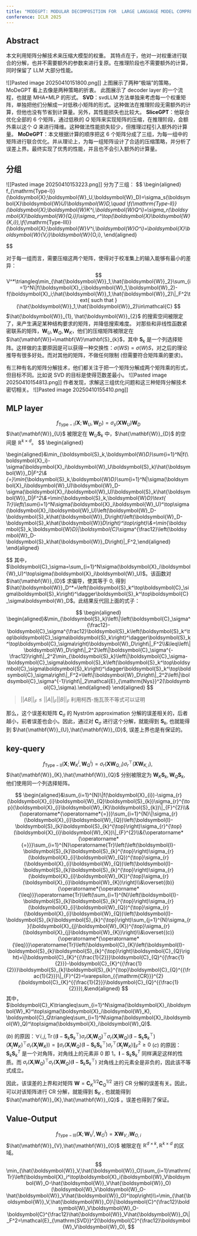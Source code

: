 ```yaml
---
title: "MODEGPT: MODULAR DECOMPOSITION FOR  LARGE LANGUAGE MODEL COMPRESSION"
conference: ICLR 2025
---
```

## Abstract
本文利用矩阵分解技术来压缩大模型的权重。
其特点在于，他对一对权重进行联合的分解，也并不需要额外的参数来进行复原。在推理阶段也不需要额外的计算，同时保留了 LLM 大部分性能。

![[Pasted image 20250410151800.png]]
上图展示了两种“极端”的策略，MoDeGPT 看上去像是两种策略的折衷。
此图展示了 decoder layer 的一个流程，也就是 MHA+MLP 的形式。
**SVD**：svdLLM 方法单独来考虑每一个权重矩阵，单独把他们分解成一对低秩小矩阵的形式。这种做法在推理阶段无需额外的计算，但他也没有节省到计算量。另外，其性能损失也比较大。
**SliceGPT**：他联合优化全部的 6 个矩阵，通过低秩的 $Q$ 矩阵来实现矩阵的压缩，在推理阶段，会额外乘以这个 $Q$ 来进行降维。这种做法性能损失较少，但推理过程引入额外的计算量。
**MoDeGPT**：本文根据计算的顺序把这 6 个矩阵分成了三组，为每一组中的矩阵进行联合优化。并从理论上，为每一组矩阵设计了合适的压缩策略，并分析了误差上界。最终实现了优秀的性能，并且也不会引入额外的计算量。



## 分组
![[Pasted image 20250410153223.png]]
分为了三组：
$$
\begin{aligned}
f_{\mathrm{Type-l}}(\boldsymbol{X};\boldsymbol{W}_U,\boldsymbol{W}_D)=\sigma_s(\boldsymbol{X}\boldsymbol{W}_U)\boldsymbol{W}_D,\quad \\f_{\mathrm{Type-ll}}(\boldsymbol{X};\boldsymbol{W}_K^i,\boldsymbol{W}_Q^i)=\sigma_r(\boldsymbol{X}\boldsymbol{W}_{Q,i})\sigma_r^\top(\boldsymbol{X}\boldsymbol{W}_{K,i}),\\f_{\mathrm{Type-III}}(\boldsymbol{X};\boldsymbol{W}_V^i,\boldsymbol{W}_O^i)=\boldsymbol{X}\boldsymbol{W}_{V,i}\boldsymbol{W}_{O,i},
\end{aligned}

$$

对于每一组而言，需要压缩这两个矩阵，使得对于校准集上的输入能够有最小的差异：
$$
V^*\triangleq\min_{\hat{\boldsymbol{W}}_1,\hat{\boldsymbol{W}}_2}\sum_{i=1}^N\|f(\boldsymbol{X}_i;\boldsymbol{W}_1,\boldsymbol{W}_2)-f(\boldsymbol{X}_i;\hat{\boldsymbol{W}}_1,\hat{\boldsymbol{W}}_2)\|_F^2\text{ such that }(\hat{\boldsymbol{W}}_1,\hat{\boldsymbol{W}}_2)\in\mathcal{C}
$$
$\hat{\boldsymbol{W}}_{1}, \hat{\boldsymbol{W}}_{2}$ 的搜索空间被限定了，来产生满足某种结构要求的矩阵，并降低搜索难度。
对那些和非线性函数紧密联系的矩阵，$\mathbf{W}_{U},\mathbf{W}_{Q},\mathbf{W}_{K}$，他们的压缩矩阵被限定在 $\hat{\mathbf{W}}=\mathbf{W}\mathbf{S}_{k}$，其中 $\mathbf{S}_{k}$ 是一个列选择矩阵。这样做的主要原因是可以获得一种交换性：$\sigma(WS)=\sigma(W)S$，对之后的理论推导有很多好处。而对其他的矩阵，不做任何限制 (但需要符合矩阵乘的要求)。

有三种有名的矩阵分解技术，他们都关注于把一个矩阵分解成两个矩阵乘的形式，但目标不同。比如说 SVD 的目标是使得范数差最小。
![[Pasted image 20250410154813.png]]
作者发现，求解这三组优化问题和这三种矩阵分解技术密切相关。
![[Pasted image 20250410155410.png]]

## MLP layer
$$
f_{\mathrm{Type-l}}(\boldsymbol{X};\boldsymbol{W}_U,\boldsymbol{W}_D)=\sigma_s(\boldsymbol{X}\boldsymbol{W}_U)\boldsymbol{W}_D
$$
$\hat{\mathbf{W}}_{U}$ 被限定在 $\mathbf{W}_{U}\mathbf{S}_{k}$ 中，$\hat{\mathbf{W}}_{D}$ 的空间是 $\mathbb{R}^{k\times d}$。
$$
\begin{aligned}

\begin{aligned}&\min_{\boldsymbol{S}_k,\boldsymbol{W}_D}\sum_{i=1}^N\|f(\boldsymbol{X}_i)-\sigma(\boldsymbol{X}_i\boldsymbol{W}_U\boldsymbol{S}_k)\hat{\boldsymbol{W}}_D\|_F^2\\&{=}\min_{\boldsymbol{S}_k,\boldsymbol{W}_D}\sum_{i=1}^N\|\sigma(\boldsymbol{X}_i\boldsymbol{W}_U)\boldsymbol{W}_D-\sigma(\boldsymbol{X}_i\boldsymbol{W}_U)\boldsymbol{S}_k\hat{\boldsymbol{W}}_D\|_F^2\\&=\min_{\boldsymbol{S}_k,\boldsymbol{W}_D}\text{ Tr}\left(\sum_{i=1}^N\sigma(\boldsymbol{X}_i\boldsymbol{W}_U)^\top\sigma(\boldsymbol{X}_i\boldsymbol{W}_U)\left(\boldsymbol{W}_D-\boldsymbol{S}_k\hat{\boldsymbol{W}}_D\right)\left(\boldsymbol{W}_D-\boldsymbol{S}_k\hat{\boldsymbol{W}}_D\right)^\top\right)\\&=\min_{\boldsymbol{S}_k,\boldsymbol{W}_D}\|\boldsymbol{C}_\sigma^{\frac12}\left(\boldsymbol{W}_D-\boldsymbol{S}_k\hat{\boldsymbol{W}}_D\right)\|_F^2,\end{aligned}
\end{aligned}

$$
其中， $\boldsymbol{C}_\sigma=\sum_{i=1}^N\sigma(\boldsymbol{X}_i\boldsymbol{W}_U)^\top\sigma(\boldsymbol{X}_i\boldsymbol{W}_U)$。该函数对 $\hat{\mathbf{W}}_{D}$ 求偏导，使其等于 0, 得到 $\hat{\boldsymbol{W}}_D^*=\left(\boldsymbol{S}_k^\top\boldsymbol{C}_\sigma\boldsymbol{S}_k\right)^\dagger\boldsymbol{S}_k^\top\boldsymbol{C}_\sigma\boldsymbol{W}_D$。此结果反代回上面的式子：

$$
\begin{aligned}
\begin{aligned}&\min_{\boldsymbol{S}_k}\left\|\left(\boldsymbol{C}_\sigma^{\frac12}-\boldsymbol{C}_\sigma^{\frac12}\boldsymbol{S}_k\left(\boldsymbol{S}_k^\top\boldsymbol{C}_\sigma\boldsymbol{S}_k\right)^\dagger\boldsymbol{S}_k^\top\boldsymbol{C}_\sigma\right)\boldsymbol{W}_D\right\|_F^2\\&\leq\left\|\boldsymbol{W}_D\right\|_2^2\left\|\boldsymbol{C}_\sigma^{-\frac12}\right\|_2^2\min_{\boldsymbol{S}_k}\left\|\boldsymbol{C}_\sigma-\boldsymbol{C}_\sigma\boldsymbol{S}_k\left(\boldsymbol{S}_k^\top\boldsymbol{C}_\sigma\boldsymbol{S}_k\right)^\dagger\boldsymbol{S}_k^\top\boldsymbol{C}_\sigma\right\|_F^2=\left\|\boldsymbol{W}_D\right\|_2^2\left\|\boldsymbol{C}_\sigma^{-1}\right\|_2\mathcal{E}_{\mathrm{Nys}}^2(\boldsymbol{C}_\sigma).\end{aligned}
\end{aligned}
$$
> $||AB||_{F}\leq ||A||_{F}||B||_{F}$
> 利用柯西-施瓦茨不等式可以证明

那么，这个误差和矩阵 $\mathbf{C}_{\sigma}$ 的 Nyström approximation 分解的误差相关的，后者越小，前者误差也会小。因此，通过对 $\mathbf{C}_{\sigma}$ 进行这个分解，就能得到 $\mathbf{S}_{k}$, 也就能得到 $\hat{\mathbf{W}}_{U},\hat{\mathbf{W}}_{D}$, 误差上界也是有保证的。

## key-query
$$
f_{\mathrm{Type-ll}}(\boldsymbol{X};\boldsymbol{W}_K^i,\boldsymbol{W}_Q^i)=\sigma_r(\boldsymbol{X}\boldsymbol{W}_{Q,i})\sigma_r^\top(\boldsymbol{X}\boldsymbol{W}_{K,i}),\
$$
$\hat{\mathbf{W}}_{K},\hat{\mathbf{W}}_{Q}$ 分别被限定为 $\mathbf{W}_{K}\mathbf{S}_{k}, \mathbf{W}_{Q}\mathbf{S}_{k}$, 他们使用同一个列选择矩阵。


$$
\begin{aligned}&\sum_{i=1}^{N}\|f(\boldsymbol{X}_{i})-\sigma_{r}(\boldsymbol{X}_{i}\boldsymbol{W}_{Q}\boldsymbol{S}_{k})\sigma_{r}^{\top}(\boldsymbol{X}_{i}\boldsymbol{W}_{K}\boldsymbol{S}_{k})\|_{F}^{2}\\&{\operatorname*{\operatorname*{=}}}\sum_{i=1}^{N}\|\sigma_{r}(\boldsymbol{X}_{i}\boldsymbol{W}_{Q})\left(\boldsymbol{I}-\boldsymbol{S}_{k}\boldsymbol{S}_{k}^{\top}\right)\sigma_{r}^{\top}(\boldsymbol{X}_{i}\boldsymbol{W}_{K})\|_{F}^{2}\\&{\operatorname*{\operatorname*{=}}}\sum_{i=1}^{N}\operatorname{Tr}\left(\left(\boldsymbol{I}-\boldsymbol{S}_{k}\boldsymbol{S}_{k}^{\top}\right)\sigma_{r}(\boldsymbol{X}_{i}\boldsymbol{W}_{Q})^{\top}\sigma_{r}(\boldsymbol{X}_{i}\boldsymbol{W}_{Q})\left(\boldsymbol{I}-\boldsymbol{S}_{k}\boldsymbol{S}_{k}^{\top}\right)\sigma_{r}(\boldsymbol{X}_{i}\boldsymbol{W}_{K})^{\top}\sigma_{r}(\boldsymbol{X}_{i}\boldsymbol{W}_{K})\right)\\&\overset{(b)}{\operatorname*{\operatorname*{\leq}}}\operatorname{Tr}\left(\sum_{i=1}^{N}\left(\boldsymbol{I}-\boldsymbol{S}_{k}\boldsymbol{S}_{k}^{\top}\right)\sigma_{r}(\boldsymbol{X}_{i}\boldsymbol{W}_{Q})^{\top}\sigma_{r}(\boldsymbol{X}_{i}\boldsymbol{W}_{Q})\left(\boldsymbol{I}-\boldsymbol{S}_{k}\boldsymbol{S}_{k}^{\top}\right)\sum_{j=1}^{N}\sigma_{r}(\boldsymbol{X}_{j}\boldsymbol{W}_{K})^{\top}\sigma_{r}(\boldsymbol{X}_{j}\boldsymbol{W}_{K})\right)\\&\overset{(c)}{\operatorname*{\operatorname*{\leq}}}\operatorname{Tr}\left(\boldsymbol{C}_{K}\left(\boldsymbol{I}-\boldsymbol{S}_{k}\boldsymbol{S}_{k}^{\top}\right)\boldsymbol{C}_{Q}\right)=\|\boldsymbol{C}_{K}^{{\frac{1}{2}}}\boldsymbol{C}_{Q}^{{\frac{1}{2}}}-\boldsymbol{C}_{K}^{{\frac{1}{2}}}\boldsymbol{S}_{k}\boldsymbol{S}_{k}^{\top}\boldsymbol{C}_{Q}^{{\frac{1}{2}}}\|_{F}^{2}=\varepsilon_{{\mathrm{CR}}}^{2}(\boldsymbol{C}_{K}^{{\frac{1}{2}}}\boldsymbol{C}_{Q}^{{\frac{1}{2}}}),&\end{aligned}
$$
其中，$\boldsymbol{C}_K\triangleq\sum_{i=1}^N\sigma(\boldsymbol{X}_i\boldsymbol{W}_K)^\top\sigma(\boldsymbol{X}_i\boldsymbol{W}_K), \boldsymbol{C}_Q\triangleq\sum_{i=1}^N\sigma(\boldsymbol{X}_i\boldsymbol{W}_Q)^\top\sigma(\boldsymbol{X}_i\boldsymbol{W}_Q)$.

$(b)$ 的原因：$\forall i, j, \operatorname{Tr}\left(\left(\boldsymbol{I}-\boldsymbol{S}_{k}\boldsymbol{S}_{k}^{\top}\right)\sigma_{r}(\boldsymbol{X}_{i}\boldsymbol{W}_{Q})^{\top}\sigma_{r}(\boldsymbol{X}_{i}\boldsymbol{W}_{Q})\left(\boldsymbol{I}-\boldsymbol{S}_{k}\boldsymbol{S}_{k}^{\top}\right)(\boldsymbol{X}_{j}\boldsymbol{W}_{K})^{\top}\sigma_{r}(\boldsymbol{X}_{j}\boldsymbol{W}_{K})\right)=\|\sigma_{r}(\boldsymbol{X}_{i}\boldsymbol{W}_{Q})\left(\boldsymbol{I}-\boldsymbol{S}_{k}\boldsymbol{S}_{k}^{\top}\right)\sigma_{r}^{\top}(\boldsymbol{X}_{j}\boldsymbol{W}_{K})\|_{F}^{2}\geq 0$
$(c)$ 的原因：
$\mathbf{S}_{k}\mathbf{S}_{k}^{T}$ 是一个对角阵，对角线上的元素非 0 即 1。$\mathbf{I}-\mathbf{S}_{k}\mathbf{S}_{k}^{T}$ 同样满足这样的性质。而 $\sigma_r(\boldsymbol{X}_i\boldsymbol{W}_Q)^\top\sigma_r(\boldsymbol{X}_i\boldsymbol{W}_Q)\left(\boldsymbol{I}-\boldsymbol{S}_k\boldsymbol{S}_k^\top\right)$ 对角线上的元素全是非负的，因此该不等式成立。

因此，该误差的上界和对矩阵 $\mathbf{W}=\mathbf{C}_{K}^{1/2}\mathbf{C}_{Q}^{1/2}$ 进行 CR 分解的误差有关。因此，可以对该矩阵进行 CR 分解，就能得到 $\mathbf{S}_{K}$ , 也就能得到 $\hat{\mathbf{W}}_{K},\hat{\mathbf{W}}_{Q}$ 。误差也得到了保证。

## Value-Output
$$
f_{\mathrm{Type-III}}(\boldsymbol{X};\boldsymbol{W}_V^i,\boldsymbol{W}_O^i)=\boldsymbol{X}\boldsymbol{W}_{V,i}\boldsymbol{W}_{O,i}
$$
$\hat{\mathbf{W}}_{V},\hat{\mathbf{W}}_{O}$ 被限定在 $\mathbb{R}^{d\times k},\mathbb{R}^{k\times d}$ 的区域。

$$
\min_{\hat{\boldsymbol{W}}_V,\hat{\boldsymbol{W}}_O}\sum_{i=1}\mathrm{Tr}\left(\boldsymbol{X}_i^\top\boldsymbol{X}_i(\boldsymbol{W}_V\boldsymbol{W}_O-\hat{\boldsymbol{W}}_V\hat{\boldsymbol{W}}_O)(\boldsymbol{W}_V\boldsymbol{W}_O-\hat{\boldsymbol{W}}_V\hat{\boldsymbol{W}}_O)^\top\right)\\=\min_{\hat{\boldsymbol{W}}_V,\hat{\boldsymbol{W}}_O}\|\boldsymbol{C}^{\frac12}\boldsymbol{W}_V\boldsymbol{W}_O-\boldsymbol{C}^{\frac12}\hat{\boldsymbol{W}}_V\hat{\boldsymbol{W}}_O\|_F^2=\mathcal{E}_{\mathrm{SVD}}^2(\boldsymbol{C}^{\frac12}\boldsymbol{W}_V\boldsymbol{W}_O),
$$